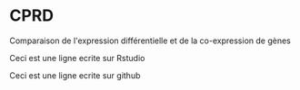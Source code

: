 # CPRD
Comparaison de l'expression différentielle et de la co-expression de gènes

Ceci est une ligne ecrite sur Rstudio 

Ceci est une ligne ecrite sur github

